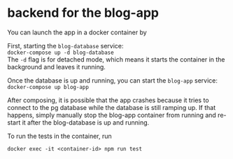 # backend for the blog-app

You can launch the app in a docker container by

First, starting the `blog-database` service:  
`docker-compose up -d blog-database`  
The `-d` flag is for detached mode, which means it starts the container in the background and leaves it running.

Once the database is up and running, you can start the `blog-app` service:  
`docker-compose up blog-app`

After composing, it is possible that the app crashes because it tries to connect to the pg database while the database is still ramping up. If that happens, simply manually stop the blog-app container from running and re-start it after the blog-database is up and running.

To run the tests in the container, run

`docker exec -it <container-id> npm run test`
